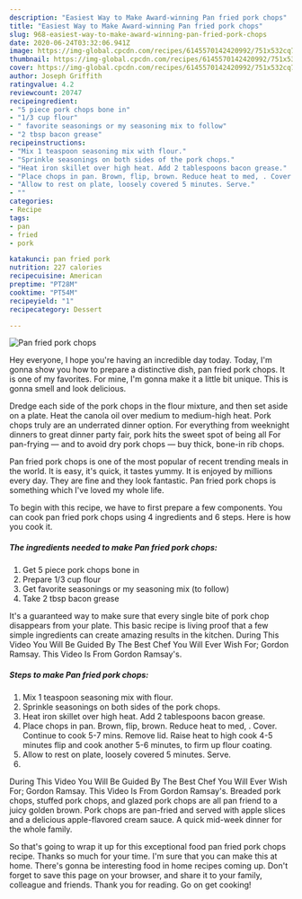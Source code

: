 ```yaml
---
description: "Easiest Way to Make Award-winning Pan fried pork chops"
title: "Easiest Way to Make Award-winning Pan fried pork chops"
slug: 968-easiest-way-to-make-award-winning-pan-fried-pork-chops
date: 2020-06-24T03:32:06.941Z
image: https://img-global.cpcdn.com/recipes/6145570142420992/751x532cq70/pan-fried-pork-chops-recipe-main-photo.jpg
thumbnail: https://img-global.cpcdn.com/recipes/6145570142420992/751x532cq70/pan-fried-pork-chops-recipe-main-photo.jpg
cover: https://img-global.cpcdn.com/recipes/6145570142420992/751x532cq70/pan-fried-pork-chops-recipe-main-photo.jpg
author: Joseph Griffith
ratingvalue: 4.2
reviewcount: 20747
recipeingredient:
- "5 piece pork chops bone in"
- "1/3 cup flour"
- " favorite seasonings or my seasoning mix to follow"
- "2 tbsp bacon grease"
recipeinstructions:
- "Mix 1 teaspoon seasoning mix with flour."
- "Sprinkle seasonings on both sides of the pork chops."
- "Heat iron skillet over high heat. Add 2 tablespoons bacon grease."
- "Place chops in pan. Brown, flip, brown. Reduce heat to med, . Cover. Continue to cook 5-7 mins. Remove lid. Raise heat to high cook 4-5 minutes flip and cook another 5-6 minutes, to firm up flour coating."
- "Allow to rest on plate, loosely covered 5 minutes. Serve."
- ""
categories:
- Recipe
tags:
- pan
- fried
- pork

katakunci: pan fried pork 
nutrition: 227 calories
recipecuisine: American
preptime: "PT28M"
cooktime: "PT54M"
recipeyield: "1"
recipecategory: Dessert

---
```



![Pan fried pork chops](https://img-global.cpcdn.com/recipes/6145570142420992/751x532cq70/pan-fried-pork-chops-recipe-main-photo.jpg)

Hey everyone, I hope you're having an incredible day today. Today, I'm gonna show you how to prepare a distinctive dish, pan fried pork chops. It is one of my favorites. For mine, I'm gonna make it a little bit unique. This is gonna smell and look delicious.

Dredge each side of the pork chops in the flour mixture, and then set aside on a plate. Heat the canola oil over medium to medium-high heat. Pork chops truly are an underrated dinner option. For everything from weeknight dinners to great dinner party fair, pork hits the sweet spot of being all For pan-frying — and to avoid dry pork chops — buy thick, bone-in rib chops.

Pan fried pork chops is one of the most popular of recent trending meals in the world. It is easy, it's quick, it tastes yummy. It is enjoyed by millions every day. They are fine and they look fantastic. Pan fried pork chops is something which I've loved my whole life.


To begin with this recipe, we have to first prepare a few components. You can cook pan fried pork chops using 4 ingredients and 6 steps. Here is how you cook it.

<!--inarticleads1-->

##### The ingredients needed to make Pan fried pork chops:

1. Get 5 piece pork chops bone in
1. Prepare 1/3 cup flour
1. Get  favorite seasonings or my seasoning mix (to follow)
1. Take 2 tbsp bacon grease


It&#39;s a guaranteed way to make sure that every single bite of pork chop disappears from your plate. This basic recipe is living proof that a few simple ingredients can create amazing results in the kitchen. During This Video You Will Be Guided By The Best Chef You Will Ever Wish For; Gordon Ramsay. This Video Is From Gordon Ramsay&#39;s. 

<!--inarticleads2-->

##### Steps to make Pan fried pork chops:

1. Mix 1 teaspoon seasoning mix with flour.
1. Sprinkle seasonings on both sides of the pork chops.
1. Heat iron skillet over high heat. Add 2 tablespoons bacon grease.
1. Place chops in pan. Brown, flip, brown. Reduce heat to med, . Cover. Continue to cook 5-7 mins. Remove lid. Raise heat to high cook 4-5 minutes flip and cook another 5-6 minutes, to firm up flour coating.
1. Allow to rest on plate, loosely covered 5 minutes. Serve.
1. 


During This Video You Will Be Guided By The Best Chef You Will Ever Wish For; Gordon Ramsay. This Video Is From Gordon Ramsay&#39;s. Breaded pork chops, stuffed pork chops, and glazed pork chops are all pan friend to a juicy golden brown. Pork chops are pan-fried and served with apple slices and a delicious apple-flavored cream sauce. A quick mid-week dinner for the whole family. 

So that's going to wrap it up for this exceptional food pan fried pork chops recipe. Thanks so much for your time. I'm sure that you can make this at home. There's gonna be interesting food in home recipes coming up. Don't forget to save this page on your browser, and share it to your family, colleague and friends. Thank you for reading. Go on get cooking!
